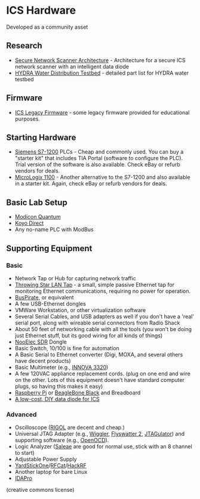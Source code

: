 # ICS Hardware

Developed as a community asset

## Research

- [Secure Network Scanner Architecture](https://github.com/hsainnos/ICSscannerDiode) - Architecture for a secure ICS network scanner with an intelligent data diode
- [HYDRA Water Distribution Testbed](https://github.com/hydra-testbed/Part-list) - detailed part list for HYDRA water testbed

## Firmware

- [ICS Legacy Firmware](https://github.com/cutaway-security/ics_firmware_legacy) - some legacy firmware provided for educational purposes.

## Starting Hardware

- [Siemens S7-1200](http://w3.siemens.com/mcms/programmable-logic-controller/en/basic-controller/s7-1200/pages/default.aspx) PLCs - Cheap and commonly used. You can buy a "starter kit" that includes TIA Portal (software to configure the PLC). Trial version of the software is also available. Check eBay or refurb vendors for deals.
- [MicroLogix 1100](http://ab.rockwellautomation.com/Programmable-Controllers/MicroLogix-1100) - Another alternative to the S7-1200 and also available in a starter kit. Again, check eBay or refurb vendors for deals.

## Basic Lab Setup

- [Modicon Quantum](http://www.schneider-electric.com/en/product-range/538-modicon-quantum/)
- [Koyo Direct](<http://www.automationdirect.com/adc/Overview/Catalog/Programmable_Controllers/DirectLogic_Series_PLCs_(Micro_to_Small,_Brick_-a-_Modular)>)
- Any no-name PLC with ModBus

## Supporting Equipment

### Basic

- Network Tap or Hub for capturing network traffic
- [Throwing Star LAN Tap](https://greatscottgadgets.com/throwingstar/) - a small, simple passive Ethernet tap for monitoring Ethernet communications, requiring no power for operation.
- [BusPirate](http://dangerousprototypes.com/docs/Bus_Pirate), or equivalent
- A few USB-Ethernet dongles
- VMWare Workstation, or other virtualization software
- Several Serial Cables, and USB adapters as well if you don't have a 'real' serial port, along with wireable serial connectors from Radio Shack
- About 50 feet of networking cable with all the tools (you won't be doing just Ethernet stuff, but its good wiring for all kinds of things)
- [NooElec SDR](http://www.nooelec.com/store/sdr.html) Dongle
- Basic Switch, 10/100 is fine for automation
- A Basic Serial to Ethernet converter (Digi, MOXA, and several others have decent products)
- Basic Multimeter (e.g., [INNOVA 3320](http://www.amazon.com/INNOVA-3320-Auto-Ranging-Digital-Multimeter/dp/B000EVYGZA))
- A few 120VAC appliance replacement cords. (plug on one end and wire on the other. Lots of this equipment doesn't have standard computer plugs, so having this makes it easy)
- [Raspberry Pi](https://www.raspberrypi.org/products/) or [BeagleBone Black](https://www.sparkfun.com/products/12857) and Breadboard
- [A low-cost, DIY data diode for ICS](https://github.com/wavestone-cdt/dyode)

### Advanced

- Oscilloscope ([RIGOL](http://www.rigolna.com) are decent and cheap.)
- Universal JTAG Adapter (e.g., [Wiggler](http://www.diygadget.com/universal-jtag-adapter-v2-wiggler-and-xilinx-platform-cable-compatible-debrick-routers-modems-and-more.html), [Flyswatter 2](http://www.tincantools.com/JTAG/Flyswatter2.html), [JTAGulator](http://www.grandideastudio.com/portfolio/jtagulator/)) and supporting software (e.g., [OpenOCD](http://openocd.org)).
- Logic Analyzer ([Saleae](https://www.saleae.com) are good for normal use, stick with an 8 channel to start)
- Adjustable Power Supply
- [YardStickOne](https://greatscottgadgets.com/yardstickone/)/[RFCat](http://int3.cc/products/rfcat)/[HackRF](https://greatscottgadgets.com/hackrf/)
- Another laptop for bare Linux
- [IDAPro](https://www.hex-rays.com/products/ida/)

(creative commons license)
